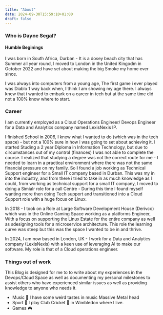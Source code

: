 ```yaml
---
title: "About"
date: 2024-09-30T15:59:10+01:00
draft: false
---
```


### Who is Dayne Segal?

#### Humble Beginings 

I was born in South Africa, Durban - It is a dosey beach city that has Summer all year round, I moved to London in the United Kingodm in October 2022 and have set about making the big Smoke my home ever since. 

I was always into computers from a young age, The first game i ever played was Diablo 1 way back when, I think I am showing my age there. I always knew that i wanted to embark on a career in tech but at the same time did not a 100% know where to start.

### Career
I am currently employed as a Cloud Operations Engineer/ Devops Engineer for a Data and Analytics company named LexisNexis IP.

I finished School in 2006, I knew what I wanted to do (which was in the tech space) - but not a 100% sure in how I was going to set about achieving it. I started Studing a 2 year Diploma in Information Technology, but due to circumstances out of my control (finances) I was not able to complete the course. I realized that studying a degree was not the correct route for me - I needed to learn in a practical environment where there was not the same financial pressure on my family. So I found a job working as Technical Support engineer for a Small IT company based in Durban. This was my in into the industry, and from there i tried to take in as much knowledge as I could, from working as technical support for a small IT company, I moved to doing a Simialr role for a call Centre - During this time I found myself wanting more then doing Tech support and transitioned into a Cloud Support role with a huge focus on Linux.

In 2018 - I took on a Role at Large Software Development House (Derivco) which was in the Online Gaming Space working as a platforms Engineer, With a focus on supporting the Linux Estate for the entire company as well as sdesigning tools for a microservice architecture. This role the learning curve was steep but this was the space I wanted to be in and thrive. 

In 2024, I am now based in London, UK - I work for a Data and Analytics company (LexisNexis) with a keen use of leveraging AI to make our software. My role is that of a Cloud operations engineer. 

### Things out of work

This Blog is designed for me to to write about my experiences in the Devops/Cloud Space as well as documenting my personal milestones to assist others who have experienced similar issues as well as providing knowledge to anyone who needs it.

* Music &#x1f3b5; I have some weird tastes in music Massive Metal head 
* Sport &#x1F3C5; I play Club Cricket &#x1F3CF; in Wimbledon where I live. 
* Games &#x1f3ae;